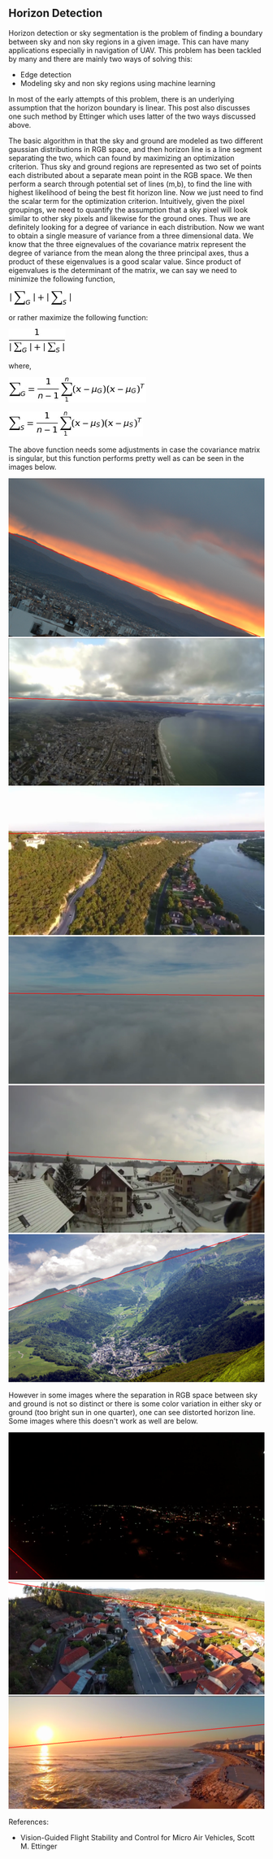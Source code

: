 ## Horizon Detection

Horizon detection or sky segmentation is the problem of finding a boundary between sky and non sky regions in a given image. This can have many applications especially in navigation of UAV. This problem has been tackled by many and there are mainly two ways of solving this:

* Edge detection
* Modeling sky and non sky regions using machine learning

In most of the early attempts of this problem, there is an underlying assumption that the horizon boundary is linear. This post also discusses one such method by Ettinger which uses latter of the two ways discussed above.

The basic algorithm in that the sky and ground are modeled as two different gaussian distributions in RGB space, and then horizon line is a line segment separating the two, which can found by maximizing an optimization criterion. Thus sky and ground regions are represented as two set of points each distributed about a separate mean point in the RGB space. We then perform a search through potential set of lines (m,b), to find the line with highest likelihood of being the best fit horizon line. Now we just need to find the scalar term for the optimization criterion.
Intuitively, given the pixel groupings, we need to quantify the assumption that a sky pixel will look similar to other sky pixels and likewise for the ground ones. Thus we are definitely looking for a degree of variance in each distribution. Now we want to obtain a single measure of variance from a three dimensional data. We know that the three eignevalues of the covariance matrix represent the degree of variance from the mean along the three principal axes, thus a product of these eigenvalues is a good scalar value. Since product of eigenvalues is the determinant of the matrix, we can say we need to minimize the following function,

![](assets/min.png)

or rather maximize the following function:

![](assets/max.png)

where,

![](assets/ground.png)

![](assets/sky.png)

The above function needs some adjustments in case the covariance matrix is singular, but this function performs pretty well as can be seen in the images below.

![](results/myHorizon_image5.png)
![](results/myHorizon_image9.png)
![](results/myHorizon_image14.png)
![](results/myHorizon_image19.png)
![](results/myHorizon_image20.png)
![](results/myHorizon_image25.png)

However in some images where the separation in RGB space between sky and ground is not so distinct or there is some color variation in either sky or ground (too bright sun in one quarter), one can see distorted horizon line. Some images where this doesn't work as well are below.

![](results/myHorizon_image7.png)
![](results/myHorizon_image22.png)
![](results/myHorizon_image31.png)


References:
* Vision-Guided Flight Stability and Control for Micro Air Vehicles, Scott M. Ettinger
